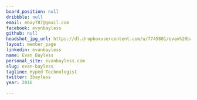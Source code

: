 ```yaml
---
board_position: null
dribbble: null
email: ebay787@gmail.com
facebook: evynbayless
github: null
headshot_jpg_url: https://dl.dropboxusercontent.com/u/7745801/evan%20bayless.jpg
layout: member_page
linkedin: evanbayless
name: Evan Bayless
personal_site: evanbayless.com
slug: evan-bayless
tagline: Hyped Technologist
twitter: 3bayless
year: 2016

---
```

